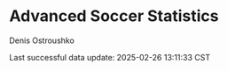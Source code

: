 # Advanced Soccer Statistics
Denis Ostroushko

<!-- gfm -->

Last successful data update: 2025-02-26 13:11:33 CST
